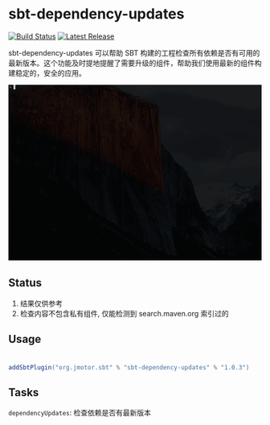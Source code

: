 # sbt-dependency-updates

[![Build Status](https://travis-ci.org/aiyanbo/sbt-dependency-updates.svg?branch=master)](https://travis-ci.org/aiyanbo/sbt-dependency-updates)
[![Latest Release](https://stack-badges.herokuapp.com/maven-central/org.jmotor.sbt/sbt-dependency-updates/latest.svg)](https://stack-badges.herokuapp.com/maven-central/org.jmotor.sbt/sbt-dependency-updates/latest)

sbt-dependency-updates 可以帮助 SBT 构建的工程检查所有依赖是否有可用的最新版本。这个功能及时提地提醒了需要升级的组件，帮助我们使用最新的组件构建稳定的，安全的应用。

![Dome](https://raw.githubusercontent.com/aiyanbo/paper-images/master/sbt-dependency-updates.gif)

## Status

1. 结果仅供参考
2. 检查内容不包含私有组件, 仅能检测到 search.maven.org 索引过的

## Usage

```scala

addSbtPlugin("org.jmotor.sbt" % "sbt-dependency-updates" % "1.0.3")

```

## Tasks

`dependencyUpdates`: 检查依赖是否有最新版本
